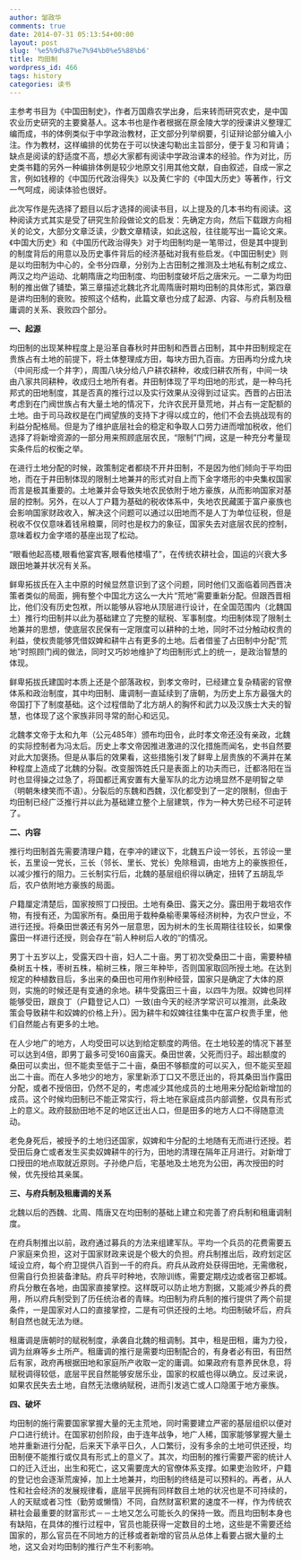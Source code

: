 ```yaml
---
author: 邹政华
comments: true
date: 2014-07-31 05:13:54+00:00
layout: post
slug: '%e5%9d%87%e7%94%b0%e5%88%b6'
title: 均田制
wordpress_id: 466
tags: history
categories: 读书
---
```


主参考书目为《中国田制史》，作者万国鼎农学出身，后来转而研究农史，是中国农业历史研究的主要奠基人。这本书也是作者根据在原金陵大学的授课讲义整理汇编而成，书的体例类似于中学政治教材，正文部分列举纲要，引证辩论部分编入小注。作为教材，这样编排的优势在于可以快速勾勒出主旨部分，便于复习和背诵；缺点是阅读的舒适度不高，想必大家都有阅读中学政治课本的经验。作为对比，历史类书籍的另外一种编排体例是较少地原文引用其他文献，自由叙述，自成一家之言，例如钱穆的《中国历代政治得失》以及黄仁宇的《中国大历史》等著作，行文一气呵成，阅读体验也很好。

此次写作是先选择了题目以后才选择的阅读书目，以上提及的几本书均有阅读。这种阅读方式其实是受了研究生阶段做论文的启发：先确定方向，然后下载跟方向相关的论文，大部分文章泛读，少数文章精读，如此这般，往往能写出一篇论文来。《中国大历史》和《中国历代政治得失》对于均田制均是一笔带过，但是其中提到的制度背后的用意以及历史事件背后的经济基础对我有些启发。《中国田制史》则是以均田制为中心的，全书分四章，分别为上古田制之推测及土地私有制之成立、两汉之均产运动、北朝隋唐之均田制度、均田制度破坏后之唐宋元。一二章为均田制的推出做了铺垫，第三章描述北魏北齐北周隋唐时期均田制的具体形式，第四章是讲均田制的衰败。按照这个结构，此篇文章也分成了起源、内容、与府兵制及租庸调的关系、衰败四个部分。

**一、起源**

均田制的出现某种程度上是沿革自春秋时井田制和西晋占田制，其中井田制规定在贵族占有土地的前提下，将土体整理成方田，每块方田九百亩。方田再均分成九块（中间形成一个井字），周围八块分给八户耕农耕种，收成归耕农所有，中间一块由八家共同耕种，收成归土地所有者。井田制体现了平均田地的形式，是一种乌托邦式的田地制度，其是否真的推行过以及实行效果从没得到过证实。西晋的占田法考虑到在门阀世族占有大量土地的情况下，允许农民开垦荒地，并占有一定配额的土地。由于司马政权是在门阀望族的支持下才得以成立的，他们不会去挑战现有的利益分配格局。但是为了维护底层社会的稳定和争取人口劳力进而增加税收，他们选择了将新增资源的一部分用来照顾底层农民，“限制”门阀，这是一种充分考量现实条件后的权衡之举。

在进行土地分配的时候，政策制定者都绕不开井田制，不是因为他们倾向于平均田地，而在于井田制体现的限制土地兼并的形式对自上而下金字塔形的中央集权国家而言是极其重要的。土地兼并会导致失地农民依附于地方豪族，从而影响国家对基层的控制。另外，在以人丁户籍为基础的税收体系中，失地农民藏匿于富户豪族也会影响国家财政收入，解决这个问题可以通过以田地而不是人丁为单位征税，但是税收不仅仅意味着钱帛粮粟，同时也是权力的象征，国家失去对底层农民的控制，意味着权力金字塔的基座出现了松动。

“眼看他起高楼,眼看他宴宾客,眼看他楼塌了”，在传统农耕社会，国运的兴衰大多跟田地兼并状况有关系。

鲜卑拓拔氏在入主中原的时候显然意识到了这个问题，同时他们又面临着同西晋决策者类似的局面，拥有整个中国北方这么一大片“荒地”需要重新分配。但跟西晋相比，他们没有历史包袱，所以能够从容地从顶层进行设计，在全国范围内（北魏国土）推行均田制并以此为基础建立了完整的赋税、军事制度。均田制体现了限制土地兼并的思想，使底层农民保有一定限度可以耕种的土地，同时不过分触动权贵的利益，使权贵能够凭借奴婢和耕牛占有更多的土地。后者借鉴了占田制中分配“荒地”时照顾门阀的做法，同时又巧妙地维护了均田制形式上的统一，是政治智慧的体现。

鲜卑拓拔氏建国时本质上还是个部落政权，到孝文帝时，已经建立复杂精密的官僚体系和政治制度，其中均田制、庸调制一直延续到了唐朝，为历史上东方最强大的帝国打下了制度基础。这个过程借助了北方胡人的胸怀和武力以及汉族士大夫的智慧，也体现了这个家族非同寻常的耐心和远见。

北魏孝文帝于太和九年（公元485年）颁布均田令，此时孝文帝还没有亲政，北魏的实际控制者为冯太后。历史上孝文帝因推进激进的汉化措施而闻名，史书自然要对此大加褒扬。但是从事后的效果看，这些措施引发了鲜卑上层贵族的不满并在某种程度上造成了北魏的分裂。改变服饰姓氏只是表面上的功夫而已，迁都洛阳在当时也显得操之过急了，将国都迁离安置有大量军队的北方边境显然不是明智之举（明朝朱棣笑而不语）。分裂后的东魏和西魏，汉化都受到了一定的限制，但由于均田制已经广泛推行并以此为基础建立整个上层建筑，作为一种大势已经不可逆转了。

**二、内容**

推行均田制首先需要清理户籍，在李冲的建议下，北魏五户设一邻长，五邻设一里长，五里设一党长，三长（邻长、里长、党长）免除租调，由地方上的豪族担任，以减少推行的阻力。三长制实行后，北魏的基层组织得以确定，扭转了五胡乱华后，农户依附地方豪族的局面。

户籍厘定清楚后，国家按照丁口授田。土地有桑田、露天之分。露田用于栽培农作物，有授有还，为国家所有。桑田用于栽种桑榆枣果等经济树种，为农户世业，不进行还授。将桑田世袭还有另外一层意思，因为树木的生长周期往往较长，如果像露田一样进行还授，则会存在“前人种树后人收的“的情况。

男丁十五岁以上，受露天四十亩，妇人二十亩。男丁初次受桑田二十亩，需要种植桑树五十株，枣树五株，榆树三株，限三年种毕，否则国家取回所授土地。在达到规定的种植数目后，多出来的桑田也可用作别种经营，国家只是确定了大体的原则，实施的时候还是有变通的余地。耕牛受露田三十亩，以四牛为限。奴婢也同样能够受田，跟良丁（户籍登记人口）一致(由今天的经济学常识可以推测，此条政策会导致耕牛和奴婢的价格上升）。因为耕牛和奴婢往往集中在富户权贵手里，他们自然能占有更多的土地。

在人少地广的地方，人均受田可以达到给定额度的两倍。在土地较差的情况下甚至可以达到4倍，即男丁最多可受160亩露天。桑田世袭，父死而归子。超出额度的桑田可以卖出，但不能卖至低于二十亩，桑田不够额度的可以买入，但不能买至超出二十亩。而在人多地少的地方，家里新添丁口又不愿迁出的，将其桑田当作露田分配，或者不授倍田，仍然不足的，考虑减少其他成员的土地用来分配给新增加的成员。这个时候均田制已不能正常实行，将土地在家庭成员内部调整，仅具有形式上的意义。政府鼓励田地不足的地区迁出人口，但是田多的地方人口不得随意流动。

老免身死后，被授予的土地归还国家，奴婢和牛分配的土地随有无而进行还授。若受田后身亡或者发生买卖奴婢耕牛的行为，田地的清理在隔年正月进行。对新增丁口授田的地点取就近原则。子孙绝户后，宅基地及土地充为公田，再次授田的时候，优先授给其亲属。

**三、与府兵制及租庸调的关系**

北魏以后的西魏、北周、隋唐又在均田制的基础上建立和完善了府兵制和租庸调制度。

在府兵制推出以前，政府通过募兵的方法来组建军队。平均一个兵员的花费需要五户家庭来负担，这对于国家财政来说是个极大的负担。府兵制推出后，政府划定区域设立府，每个府卫提供八百到一千的府兵。府兵从政府处获得田地，无需缴税，但需自行负担装备津贴。府兵平时种地，农隙训练，需要定期戍边或者宿卫都城。府兵分散在各地，由国家直接掌控。这样既可以防止地方割据，又能减少养兵的费用，所以府兵制受到了历任统治者的青睐。均田制为府兵制的推行提供了两个前提条件，一是国家对人口的直接掌控，二是有可供还授的土地。均田制破坏后，府兵制自然也就无法为继。

租庸调是唐朝时的赋税制度，承袭自北魏的租调制。其中，租是田租，庸为力役，调为丝麻等乡土所产。租庸调的推行是需要均田制配合的，有身者必有田，有田然后有家，政府再根据田地和家庭所产收取一定的庸调。如果政府有意养民休息，将赋税调得较低，底层平民自然能够安居乐业，国家的权威也得以确立。反过来说，如果农民失去土地，自然无法缴纳赋税，进而引发逃亡或人口隐匿于地方豪族。

**四、破坏**

均田制的施行需要国家掌握大量的无主荒地，同时需要建立严密的基层组织以便对户口进行统计。在国家初创阶段，由于连年战争，地广人稀，国家能够掌握大量土地并重新进行分配，后来天下承平日久，人口繁衍，没有多余的土地可供还授，均田制便不能推行或仅具有形式上的意义了。其次，均田制的推行需要严密的统计人口的迁入迁出，出生和死亡，这又需要庞大的官僚体系支撑。如果吏治败坏，户籍的登记也会逐渐荒废掉，加上土地兼并，均田制的终结是可以预料的。再者，从人性和社会经济的发展规律看，底层平民拥有同样数目土地的状况也是不可持续的，人的天赋或者习性（勤劳或懒惰）不同，自然财富积累的速度不一样，作为传统农耕社会最重要的财富形式－－土地又怎么可能长久的保持一致。而且均田制本身也有缺陷，在具体的推行过程中，官员也能获得一定数目的土地，这些是不需要还给国家的，那么官员在不同地方的迁移或者新增的官员从总体上看要占据大量的土地，这又会对均田制的推行产生不利影响。
